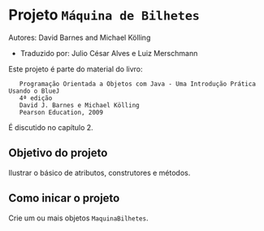 # Projeto `Máquina de Bilhetes`

Autores: David Barnes and Michael Kölling

- Traduzido por: Julio César Alves e Luiz Merschmann

Este projeto é parte do material do livro:

```
   Programação Orientada a Objetos com Java - Uma Introdução Prática Usando o BlueJ
   4ª edição
   David J. Barnes e Michael Kölling
   Pearson Education, 2009
```

É discutido no capítulo 2.

## Objetivo do projeto

Ilustrar o básico de atributos, construtores e métodos.

## Como inicar o projeto

Crie um ou mais objetos `MaquinaBilhetes`.
